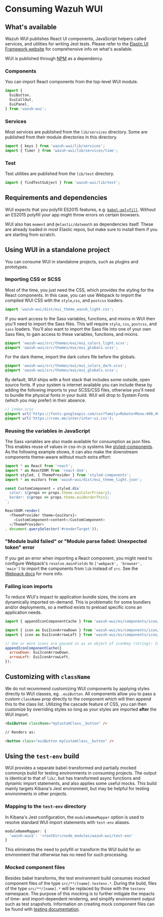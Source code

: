 # Consuming Wazuh WUI

## What's available

Wazuh WUI publishes React UI components, JavaScript helpers called services, and utilities for writing Jest tests. Please refer to the [Elastic UI Framework website](https://elastic.github.io/eui) for comprehensive info on what's available.

WUI is published through [NPM](https://www.npmjs.com/package/wazuh-wui) as a dependency.

### Components

You can import React components from the top-level WUI module.

```js
import {
  EuiButton,
  EuiCallOut,
  EuiPanel,
} from 'wazuh-wui';
```

### Services

Most services are published from the `lib/services` directory. Some are published from their module directories in this directory.

```js
import { keys } from 'wazuh-wui/lib/services';
import { Timer } from 'wazuh-wui/lib/services/time';
```

### Test

Test utilities are published from the `lib/test` directory.

```js
import { findTestSubject } from 'wazuh-wui/lib/test';
```

## Requirements and dependencies

WUI expects that you polyfill ES2015 features, e.g. [`babel-polyfill`](https://babeljs.io/docs/usage/polyfill/). Without an ES2015 polyfill your app might throw errors on certain browsers.

WUI also has `moment` and `@elastic/datemath` as dependencies itself. These are already loaded in most Elastic repos, but make sure to install them if you are starting from scratch.

## Using WUI in a standalone project

You can consume WUI in standalone projects, such as plugins and prototypes.

### Importing CSS or SCSS

Most of the time, you just need the CSS, which provides the styling for the React components. In this case, you can use Webpack to import the compiled WUI CSS with the `style`,`css`, and `postcss` loaders.

```js
import 'wazuh-wui/dist/eui_theme_wazuh_light.css';
```

If you want access to the Sass variables, functions, and mixins in WUI then you'll need to import the Sass files. This will require `style`, `css`, `postcss`, and `sass` loaders. You'll also want to import the Sass file into one of your own Sass files, to gain access to these variables, functions, and mixins.

```scss
@import 'wazuh-wui/src/themes/eui/eui_colors_light.scss';
@import 'wazuh-wui/src/themes/eui/eui_globals.scss';
```

For the dark theme, import the dark colors file before the globals.

```scss
@import 'wazuh-wui/src/themes/eui/eui_colors_dark.scss';
@import 'wazuh-wui/src/themes/eui/eui_globals.scss';
```


By default, WUI ships with a font stack that includes some outside, open source fonts. If your system is internet available you can include these by adding the following imports to your SCSS/CSS files, otherwise you'll need to bundle the physical fonts in your build. WUI will drop to System Fonts (which you may prefer) in their absence.

```scss
// index.scss
@import url('https://fonts.googleapis.com/css?family=Roboto+Mono:400,400i,700,700i');
@import url('https://rsms.me/inter/inter-ui.css');
```

### Reusing the variables in JavaScript

The Sass variables are also made available for consumption as json files. This enables reuse of values in css-in-js systems like [styled-components](https://www.styled-components.com). As the following example shows, it can also make the downstream components theme-aware without much extra effort:

```js
import * as React from 'react';
import * as ReactDOM from 'react-dom';
import styled, { ThemeProvider } from 'styled-components';
import * as euiVars from 'wazuh-wui/dist/eui_theme_light.json';

const CustomComponent = styled.div`
  color: ${props => props.theme.euiColorPrimary};
  border: ${props => props.theme.euiBorderThin};
`;

ReactDOM.render(
  <ThemeProvider theme={euiVars}>
    <CustomComponent>content</CustomComponent>
  </ThemeProvider>
, document.querySelector('#renderTarget'));
```

### "Module build failed" or "Module parse failed: Unexpected token" error

If you get an error when importing a React component, you might need to configure Webpack's `resolve.mainFields` to `['webpack', 'browser', 'main']` to import the components from `lib` instead of `src`. See the [Webpack docs](https://webpack.js.org/configuration/resolve/#resolve-mainfields) for more info.

### Failing icon imports

To reduce WUI's impact to application bundle sizes, the icons are dynamically imported on-demand. This is problematic for some bundlers and/or deployments, so a method exists to preload specific icons an application needs.

```javascript
import { appendIconComponentCache } from 'wazuh-wui/es/components/icon/icon';

import { icon as EuiIconArrowDown } from 'wazuh-wui/es/components/icon/assets/arrow_down';
import { icon as EuiIconArrowLeft } from 'wazuh-wui/es/components/icon/assets/arrow_left';

// One or more icons are passed in as an object of iconKey (string): IconComponent
appendIconComponentCache({
  arrowDown: EuiIconArrowDown,
  arrowLeft: EuiIconArrowLeft,
});
```

## Customizing with `className`

We do not recommend customizing WUI components by applying styles directly to WUI classes, eg. `.euiButton`. All components allow you to pass a custom `className` prop directly to the component which will then append this to the class list. Utilizing the cascade feature of CSS, you can then customize by overriding styles so long as your styles are imported **after** the WUI import.

```html
<EuiButton className="myCustomClass__button" />

// Renders as:

<button class="euiButton myCustomClass__button" />
```

## Using the `test-env` build

WUI provides a separate babel-transformed and partially mocked commonjs build for testing environments in consuming projects. The output is identical to that of `lib/`, but has transformed async functions and dynamic import statements, and also applies some useful mocks. This build mainly targets Kibana's Jest environment, but may be helpful for testing environments in other projects.

### Mapping to the `test-env` directory

In Kibana's Jest configuration, the `moduleNameMapper` option is used to resolve standard WUI import statements with `test-env` aliases.

```js
moduleNameMapper: {
  'wazuh-wui$': '<rootDir>/node_modules/wazuh-wui/test-env'
}
```

This eliminates the need to polyfill or transform the WUI build for an environment that otherwise has no need for such processing.

### Mocked component files

Besides babel transforms, the test environment build consumes mocked component files of the type `src/**/[name].testenv.*`. During the build, files of the type `src/**/[name].*` will be replaced by those with the `testenv` namespace. The purpose of this mocking is to further mitigate the impacts of time- and import-dependent rendering, and simplify environment output such as test snapshots. Information on creating mock component files can be found with [testing documentation](testing.md).
